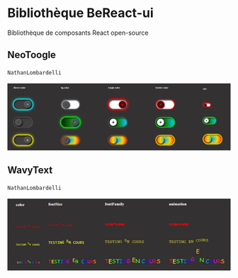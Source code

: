 # Bibliothèque BeReact-ui
Bibliothèque de composants React open-source
## NeoToogle
``NathanLombardelli``
<br>
<br>
<img src="https://raw.githubusercontent.com/NathanLombardelli/BeReact-ui/main/img/NeoToogle.png">
## WavyText
``NathanLombardelli``
<br>
<br>
![](https://raw.githubusercontent.com/NathanLombardelli/BeReact-ui/main/img/wavyText.gif)
